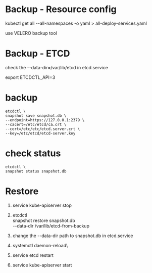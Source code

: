 # Backup - Resource config
kubectl get all --all-namespaces -o yaml > all-deploy-services.yaml

use VELERO backup tool

# Backup - ETCD
check the --data-dir=/var/lib/etcd in etcd.service


export ETCDCTL_API=3
# backup
    etcdctl \
    snapshot save snapshot.db \
    --endpoint=https://127.0.0.1:2379 \
    --cacert=/etc/etcd/ca.crt \
    --cert=/etc/etc/etcd.server.crt \
    --key=/etc/etcd/etcd-server.key

# check status
    etcdctl \
    snapshot status snapshot.db

# Restore
1. service kube-apiserver stop

2. etcdctl \
      snapshot restore snapshot.db \
      --data-dir /var/lib/etcd-from-backup

3. change the --data-dir path to snapshot.db in etcd.service

4. systemctl daemon-reload\
5. service etcd restart
6. service kube-apiserver start